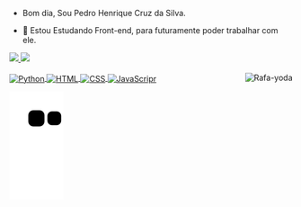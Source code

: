- Bom dia, Sou Pedro Henrique Cruz da Silva.

- 📕 Estou Estudando Front-end, para futuramente poder trabalhar com ele.

<div>
  <a href="https://github.com/PedroHenriqueCruzdaSilva/Pedro-Henrique-Cruz-da-Silva">
  <img height="180em" src="https://github-readme-stats.vercel.app/api?username=PedroHenriqueCruzdaSilva&show_icons=true&theme=dark">
  <img height="180em" src="https://github-readme-stats.vercel.app/api/top-langs/?username=PedroHenriqueCruzdaSilva&theme=dark">
</div>
  
  <div style="display: inline_block"><br>
    <img align="center" alt="Python" height="auto" width="auto" src="https://img.shields.io/badge/Python-3776AB?style=for-the-badge&logo=python&logoColor=white">
    <img align="center" alt="HTML" height="auto" width="auto" src="https://img.shields.io/badge/HTML-239120?style=for-the-badge&logo=html5&logoColor=white">
    <img align="center" alt="CSS" height="auto" width="auto" src="https://img.shields.io/badge/CSS-239120?&style=for-the-badge&logo=css3&logoColor=white">
    <img align="center" alt="JavaScripr" height="auto" width="auto" src="https://img.shields.io/badge/JavaScript-323330?style=for-the-badge&logo=javascript&logoColor=F7DF1E">
    <img align="right" alt="Rafa-yoda" src="https://yt3.ggpht.com/fMsdszsr3E29DXvXlbcAV4YmKxXuZQG2bw1PKy9u3Cv71nEdCSfeAygafJQJKHr27TVEx3yWOQ=s88-c-k-c0x00ffffff-no-rj">
  </div>
  
   ![Snake animation](https://github.com/rafaballerini/rafaballerini/blob/output/github-contribution-grid-snake.svg)
